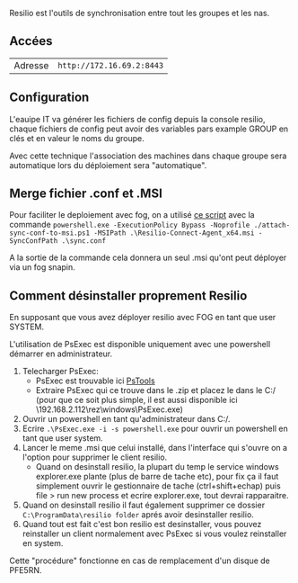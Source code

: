 Resilio est l'outils de synchronisation entre tout les groupes et les nas.

## Accées

|         |                           |
| ------- | ------------------------- |
| Adresse | `http://172.16.69.2:8443` |

## Configuration

L'eauipe IT va générer les fichiers de config depuis la console resilio, chaque fichiers de config peut avoir des variables pars example GROUP en clés et en valeur le noms du groupe.

Avec cette technique l'association des machines dans chaque groupe sera automatique lors du déploiement sera "automatique".

## Merge fichier .conf et .MSI

Pour faciliter le deploiement avec fog, on a utilisé [ce script](https://github.com/ArtFXDev/silex_fog_snapin/blob/main/resilio/attach-sync-conf-to-msi.ps1) avec la commande `powershell.exe -ExecutionPolicy Bypass -Noprofile ./attach-sync-conf-to-msi.ps1 -MSIPath .\Resilio-Connect-Agent_x64.msi -SyncConfPath .\sync.conf`

A la sortie de la commande cela donnera un seul .msi qu'ont peut déployer via un fog snapin.

## Comment désinstaller proprement Resilio

En supposant que vous avez déployer resilio avec FOG en tant que user SYSTEM.

L'utilisation de PsExec est disponible uniquement avec une powershell démarrer en administrateur.

1. Telecharger PsExec:
   - PsExec est trouvable ici [PsTools](https://docs.microsoft.com/en-us/sysinternals/downloads/psexec)
   - Extraire PsExec qui ce trouve dans le .zip et placez le dans le C:/ (pour que ce soit plus simple, il est aussi disponible ici \\192.168.2.112\rez\windows\PsExec.exe)
2. Ouvrir un powershell en tant qu'administrateur dans C:/.
3. Ecrire `.\PsExec.exe -i -s powershell.exe` pour ouvrir un powershell en tant que user system.
4. Lancer le meme .msi que celui installé, dans l'interface qui s'ouvre on a l'option pour supprimer le client resilio.
   - Quand on desinstall resilio, la plupart du temp le service windows explorer.exe plante (plus de barre de tache etc), pour fix ça il faut simplement ouvrir le gestionnaire de tache (ctrl+shift+echap) puis file > run new process et ecrire explorer.exe, tout devrai rapparaitre.
5. Quand on desinstall resilio il faut également supprimer ce dossier `C:\ProgramData\resilio folder` aprés avoir desinstaller resilio.
6. Quand tout est fait c'est bon resilio est desinstaller, vous pouvez reinstaller un client normalement avec PsExec si vous voulez reinstaller en system.

Cette "procédure" fonctionne en cas de remplacement d'un disque de PFE5RN.
